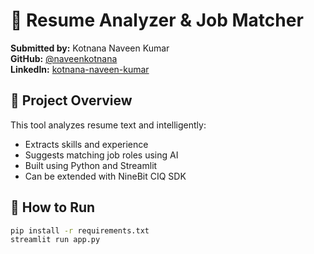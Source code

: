 # 🧠 Resume Analyzer & Job Matcher

**Submitted by:** Kotnana Naveen Kumar  
**GitHub:** [@naveenkotnana](https://github.com/naveenkotnana)  
**LinkedIn:** [kotnana-naveen-kumar](https://www.linkedin.com/in/kotnana-naveen-kumar-a592571b3)

## 💼 Project Overview

This tool analyzes resume text and intelligently:
- Extracts skills and experience
- Suggests matching job roles using AI
- Built using Python and Streamlit
- Can be extended with NineBit CIQ SDK

## 🧪 How to Run

```bash
pip install -r requirements.txt
streamlit run app.py

 